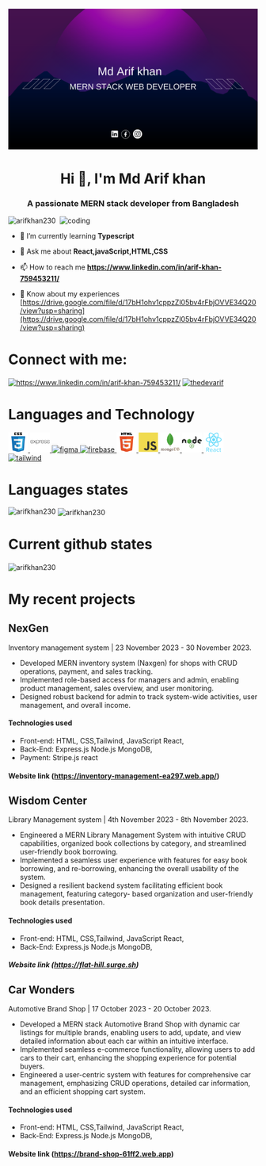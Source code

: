 ![The San Juan Mountains are beautiful!](https://raw.githubusercontent.com/arifkhan230/arifkhan230/main/images/github-banner.png "San Juan Mountains")

<h1 align="center">Hi 👋, I'm Md Arif khan</h1>
<h3 align="center">A passionate MERN stack developer from Bangladesh</h3>

<img align="right" alt="coding" width="400" src="https://camo.githubusercontent.com/cae12fddd9d6982901d82580bdf321d81fb299141098ca1c2d4891870827bf17/68747470733a2f2f6d69726f2e6d656469756d2e636f6d2f6d61782f313336302f302a37513379765349765f7430696f4a2d5a2e676966">

<p align="left"> <img src="https://komarev.com/ghpvc/?username=arifkhan230&label=Profile%20views&color=0e75b6&style=flat" alt="arifkhan230" /> </p>

- 🌱 I’m currently learning **Typescript**

- 💬 Ask me about **React,javaScript,HTML,CSS**

- 📫 How to reach me **https://www.linkedin.com/in/arif-khan-759453211/**

- 📄 Know about my experiences [https://drive.google.com/file/d/17bH1ohv1cppzZl05bv4rFbjOVVE34Q20/view?usp=sharing](https://drive.google.com/file/d/17bH1ohv1cppzZl05bv4rFbjOVVE34Q20/view?usp=sharing)

<h1 align="left">Connect with me:</h1>
<p align="left">
<a href="https://linkedin.com/in/https://www.linkedin.com/in/arif-khan-759453211/" target="blank"><img align="center" src="https://raw.githubusercontent.com/rahuldkjain/github-profile-readme-generator/master/src/images/icons/Social/linked-in-alt.svg" alt="https://www.linkedin.com/in/arif-khan-759453211/" height="30" width="40" /></a>
<a href="https://instagram.com/thedevarif" target="blank"><img align="center" src="https://raw.githubusercontent.com/rahuldkjain/github-profile-readme-generator/master/src/images/icons/Social/instagram.svg" alt="thedevarif" height="30" width="40" /></a>
</p>



<h1 align="left">Languages and Technology</h1>
<p align="left"> <a href="https://www.w3schools.com/css/" target="_blank" rel="noreferrer"> <img src="https://raw.githubusercontent.com/devicons/devicon/master/icons/css3/css3-original-wordmark.svg" alt="css3" width="40" height="40"/> </a> <a href="https://expressjs.com" target="_blank" rel="noreferrer"> <img src="https://raw.githubusercontent.com/devicons/devicon/master/icons/express/express-original-wordmark.svg" alt="express" width="40" height="40"/> </a> <a href="https://www.figma.com/" target="_blank" rel="noreferrer"> <img src="https://www.vectorlogo.zone/logos/figma/figma-icon.svg" alt="figma" width="40" height="40"/> </a> <a href="https://firebase.google.com/" target="_blank" rel="noreferrer"> <img src="https://www.vectorlogo.zone/logos/firebase/firebase-icon.svg" alt="firebase" width="40" height="40"/> </a> <a href="https://www.w3.org/html/" target="_blank" rel="noreferrer"> <img src="https://raw.githubusercontent.com/devicons/devicon/master/icons/html5/html5-original-wordmark.svg" alt="html5" width="40" height="40"/> </a> <a href="https://developer.mozilla.org/en-US/docs/Web/JavaScript" target="_blank" rel="noreferrer"> <img src="https://raw.githubusercontent.com/devicons/devicon/master/icons/javascript/javascript-original.svg" alt="javascript" width="40" height="40"/> </a> <a href="https://www.mongodb.com/" target="_blank" rel="noreferrer"> <img src="https://raw.githubusercontent.com/devicons/devicon/master/icons/mongodb/mongodb-original-wordmark.svg" alt="mongodb" width="40" height="40"/> </a> <a href="https://nodejs.org" target="_blank" rel="noreferrer"> <img src="https://raw.githubusercontent.com/devicons/devicon/master/icons/nodejs/nodejs-original-wordmark.svg" alt="nodejs" width="40" height="40"/> </a> <a href="https://reactjs.org/" target="_blank" rel="noreferrer"> <img src="https://raw.githubusercontent.com/devicons/devicon/master/icons/react/react-original-wordmark.svg" alt="react" width="40" height="40"/> </a> <a href="https://tailwindcss.com/" target="_blank" rel="noreferrer"> <img src="https://www.vectorlogo.zone/logos/tailwindcss/tailwindcss-icon.svg" alt="tailwind" width="40" height="40"/> </a> </p>

# Languages states

<p><img align="left" src="https://github-readme-stats.vercel.app/api/top-langs?username=arifkhan230&show_icons=true&locale=en&layout=compact" alt="arifkhan230" /></p>



<p>&nbsp;<img align="center" src="https://github-readme-stats.vercel.app/api?username=arifkhan230&show_icons=true&locale=en" alt="arifkhan230" /></p>

# Current github states

<p><img align="center" src="https://github-readme-streak-stats.herokuapp.com/?user=arifkhan230&" alt="arifkhan230" /></p>




# My recent projects

## NexGen
<p>Inventory management system | 23 November 2023 - 30 November 2023.</p>

- Developed MERN inventory system (Naxgen) for shops with CRUD operations, payment, and sales
tracking.
- Implemented role-based access for managers and admin, enabling product management, sales
overview, and user monitoring.
- Designed robust backend for admin to track system-wide activities, user management, and overall
income.

#### Technologies used
- Front-end: HTML, CSS,Tailwind, JavaScript React,
- Back-End: Express.js Node.js MongoDB,
- Payment: Stripe.js react

#### Website link (https://inventory-management-ea297.web.app/)



## Wisdom Center
<p>Library Management system | 4th November 2023 - 8th November 2023.</p>

- Engineered a MERN Library Management System with intuitive CRUD capabilities, organized book
collections by category, and streamlined user-friendly book borrowing.
- Implemented a seamless user experience with features for easy book borrowing, and re-borrowing,
enhancing the overall usability of the system.
- Designed a resilient backend system facilitating efficient book management, featuring category-
based organization and user-friendly book details presentation.

#### Technologies used
- Front-end: HTML, CSS,Tailwind, JavaScript React,
- Back-End: Express.js Node.js MongoDB,

##### Website link (https://flat-hill.surge.sh)



## Car Wonders
<p>Automotive Brand Shop | 17 October 2023 - 20 October 2023.</p>

- Developed a MERN stack Automotive Brand Shop with dynamic car listings for multiple brands,
enabling users to add, update, and view detailed information about each car within an intuitive
interface.
- Implemented seamless e-commerce functionality, allowing users to add cars to their cart, enhancing
the shopping experience for potential buyers.
- Engineered a user-centric system with features for comprehensive car management, emphasizing
CRUD operations, detailed car information, and an efficient shopping cart system.

#### Technologies used
- Front-end: HTML, CSS,Tailwind, JavaScript React,
- Back-End: Express.js Node.js MongoDB,

#### Website link (https://brand-shop-61ff2.web.app)
